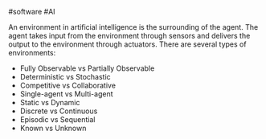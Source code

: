 #software #AI

An environment in artificial intelligence is the surrounding of the agent. The agent takes input from the environment through sensors and delivers the output to the environment through actuators. There are several types of environments: 

* Fully Observable vs Partially Observable
* Deterministic vs Stochastic
* Competitive vs Collaborative
* Single-agent vs Multi-agent
* Static vs Dynamic
* Discrete vs Continuous
* Episodic vs Sequential
* Known vs Unknown 

